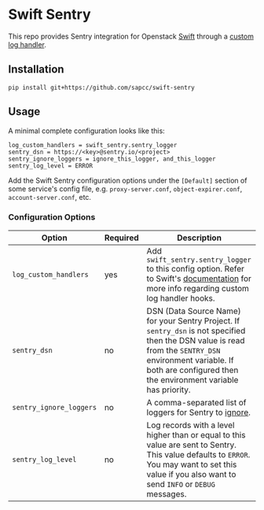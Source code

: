# Swift Sentry

This repo provides Sentry integration for Openstack [Swift](https://github.com/openstack/swift)
through a [custom log handler](https://docs.openstack.org/swift/latest/admin_guide.html#custom-log-handlers).

## Installation

```
pip install git+https://github.com/sapcc/swift-sentry
```

## Usage

A minimal complete configuration looks like this:

```
log_custom_handlers = swift_sentry.sentry_logger
sentry_dsn = https://<key>@sentry.io/<project>
sentry_ignore_loggers = ignore_this_logger, and_this_logger
sentry_log_level = ERROR
```

Add the Swift Sentry configuration options under the `[Default]` section of
some service's config file, e.g. `proxy-server.conf`, `object-expirer.conf`,
`account-server.conf`, etc.

### Configuration Options

| Option | Required | Description |
| --- | --- | --- |
| `log_custom_handlers` | yes | Add `swift_sentry.sentry_logger` to this config option. Refer to Swift's [documentation](https://docs.openstack.org/swift/latest/admin_guide.html#custom-log-handlers) for more info regarding custom log handler hooks. |
| `sentry_dsn` | no | DSN (Data Source Name) for your Sentry Project. If `sentry_dsn` is not specified then the DSN value is read from the `SENTRY_DSN` environment variable. If both are configured then the environment variable has priority. |
| `sentry_ignore_loggers` | no | A comma-separated list of loggers for Sentry to [ignore](https://docs.sentry.io/platforms/python/logging/#ignoring-a-logger). |
| `sentry_log_level` | no | Log records with a level higher than or equal to this value are sent to Sentry. This value defaults to `ERROR`. You may want to set this value if you also want to send `INFO` or `DEBUG` messages. |
